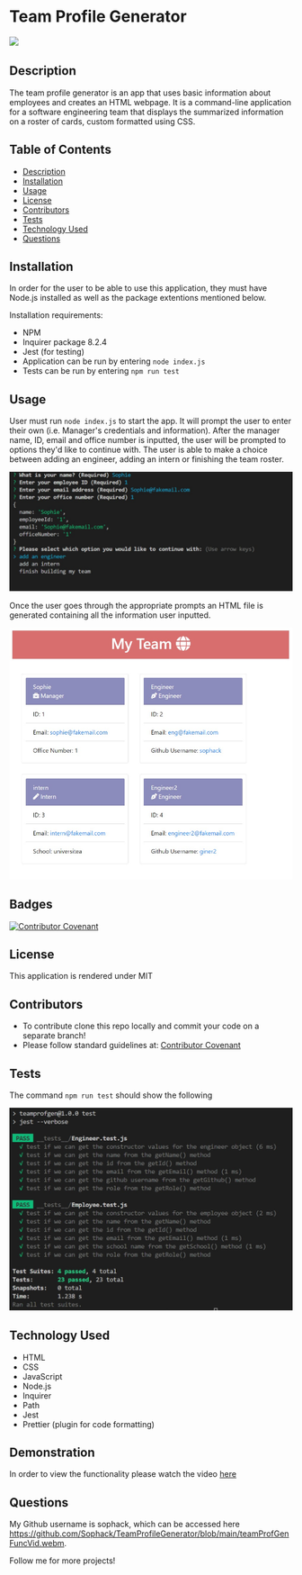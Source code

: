 # Team Profile Generator
![](https://img.shields.io/badge/License-MIT-yellowgreen)


## Description
The team profile generator is an app that uses basic information about employees and creates an HTML webpage. It is a command-line application for a software engineering team that displays the summarized information on a roster of cards, custom formatted using CSS. 


## Table of Contents
- [Description](#description)
- [Installation](#installation)
- [Usage](#usage)
- [License](#license)
- [Contributors](#contributors)
- [Tests](#tests)
- [Technology Used](#technology-used)
- [Questions](#questions)

## Installation

In order for the user to be able to use this application, they must have Node.js installed as well as the package extentions mentioned below. 

Installation requirements: 
- NPM 
- Inquirer package 8.2.4
- Jest (for testing)
- Application can be run by entering ```node index.js``` 
- Tests can be run by entering ```npm run test``` 


## Usage

User must run ```node index.js``` to start the app. It will prompt the user to enter their own (i.e. Manager's credentials and information). After the manager name, ID, email and office number is inputted, the user will be prompted to options they'd like to continue with. The user is able to make a choice between adding an engineer, adding an intern or finishing the team roster.  

![alt text](/manager_cred.jpg)

Once the user goes through the appropriate prompts an HTML file is generated containing all the information user inputted. 

![alt text](/HTMLpage.jpg)


## Badges

[![Contributor Covenant](https://img.shields.io/badge/Contributor%20Covenant-2.1-4baaaa.svg)](code_of_conduct.md)

## License
This application is rendered under MIT

## Contributors
* To contribute clone this repo locally and commit your code on a separate branch!
* Please follow standard guidelines at: [Contributor Covenant](https://www.contributor-covenant.org/) 

## Tests
The command ```npm run test``` should show the following 

![alt text](/passed_tests.jpg)

## Technology Used
- HTML
- CSS
- JavaScript
- Node.js
- Inquirer
- Path
- Jest
- Prettier (plugin for code formatting) 

## Demonstration
In order to view the functionality please watch the video [here](https://github.com/Sophack/TeamProfileGenerator/blob/main/TeamProfileGen%20Video.mp4)

## Questions

My Github username is sophack, which can be accessed here https://github.com/Sophack/TeamProfileGenerator/blob/main/teamProfGenFuncVid.webm.

Follow me for more projects!
  
